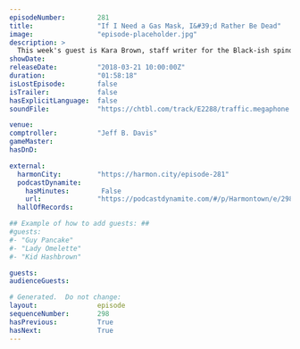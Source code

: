 ```yaml
---
episodeNumber:        281
title:                "If I Need a Gas Mask, I&#39;d Rather Be Dead"
image:                "episode-placeholder.jpg"
description: >
  This week's guest is Kara Brown, staff writer for the Black-ish spinoff, Grown-ish. Dan shares how a social media interaction with a fan lead to questions about Rick and Morty's future. Schrab tells tales of his small hometown, and Spencer tries to get...
showDate:             
releaseDate:          "2018-03-21 10:00:00Z"
duration:             "01:58:18"
isLostEpisode:        false
isTrailer:            false
hasExplicitLanguage:  false
soundFile:            "https://chtbl.com/track/E2288/traffic.megaphone.fm/STA6760230398.mp3?updated=1596761450"

venue:                
comptroller:          "Jeff B. Davis"
gameMaster:           
hasDnD:               

external:
  harmonCity:         "https://harmon.city/episode-281"
  podcastDynamite:
    hasMinutes:        False
    url:              "https://podcastdynamite.com/#/p/Harmontown/e/298/281"
  hallOfRecords:      

## Example of how to add guests: ##
#guests:
#- "Guy Pancake"
#- "Lady Omelette"
#- "Kid Hashbrown"

guests:
audienceGuests:

# Generated.  Do not change:
layout:               episode
sequenceNumber:       298
hasPrevious:          True
hasNext:              True
---
```


<!-- The episode description will be rendered here -->
<!-- Add your content below here -->

